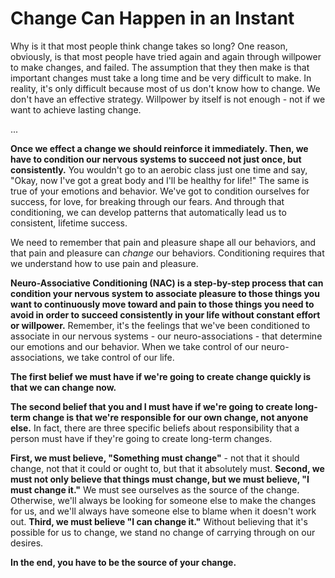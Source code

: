 # Change Can Happen in an Instant

Why is it that most people think change takes so long? One reason, obviously, is that most people have tried again and again through willpower to make changes, and failed. The assumption that they then make is that important changes must take a long time and be very difficult  to make. In reality, it's only difficult because most of us don't know how to change. We don't have an effective strategy. Willpower by itself is not enough - not if we want to achieve lasting change.

...

**Once we effect a change we should reinforce it immediately. Then, we have to condition our nervous systems to succeed not just once, but consistently.** You wouldn't go to an aerobic class just one time and say, "Okay, now I've got a great body and I'll be healthy for life!" The same is true of your emotions and behavior. We've got to condition ourselves for success, for love, for breaking through our fears. And through that conditioning, we can develop patterns that automatically lead us to consistent, lifetime success.

We need to remember that pain and pleasure shape all our behaviors, and that pain and pleasure can *change* our behaviors. Conditioning requires  that we understand how to use pain and pleasure.

**Neuro-Associative Conditioning (NAC) is a step-by-step process that can condition your nervous system to associate pleasure to those things you want to continuously move toward and pain to those things you need to avoid in order to succeed consistently in your life without constant effort or willpower.** Remember, it's the feelings that we've been conditioned to associate in our nervous systems - our neuro-associations - that determine our emotions and our behavior. When we take control of our neuro-associations, we take control of our life.

**The first belief we must have if we're going to create change quickly is that we can change now.**

**The second belief that you and I must have if we're going to create long-term change is that we're responsible for our own change, not anyone else.** In fact, there are three specific beliefs about responsibility that a person must have if they're going to create long-term changes.

**First, we must believe, "Something must change"** - not that it should change, not that it could or ought to, but that it absolutely must. 
**Second, we must not only believe that things must change, but we must believe, "I must change it."** We must see ourselves as the source of the change. Otherwise, we'll always be looking for someone else to make the changes for us, and we'll always have someone else to blame when it doesn't work out.
**Third, we must believe "I can change it."** Without believing that it's possible for us to change, we stand no change of carrying through on our desires.

**In the end, you have to be the source of your change.**

